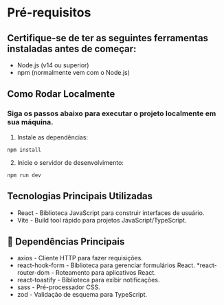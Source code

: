 # Pré-requisitos
## Certifique-se de ter as seguintes ferramentas instaladas antes de começar:

* Node.js (v14 ou superior)
* npm (normalmente vem com o Node.js)

## Como Rodar Localmente
### Siga os passos abaixo para executar o projeto localmente em sua máquina.

1. Instale as dependências:
```
npm install
```
2. Inicie o servidor de desenvolvimento:
```
npm run dev
```

## Tecnologias Principais Utilizadas
* React - Biblioteca JavaScript para construir interfaces de usuário.
* Vite - Build tool rápido para projetos JavaScript/TypeScript.

## :hammer: Dependências Principais
* axios - Cliente HTTP para fazer requisições.
* react-hook-form - Biblioteca para gerenciar formulários React.
*react-router-dom - Roteamento para aplicativos React.
* react-toastify - Biblioteca para exibir notificações.
* sass - Pré-processador CSS.
* zod - Validação de esquema para TypeScript.

